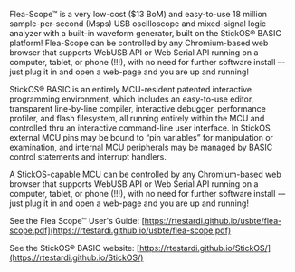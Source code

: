 Flea-Scope™ is a very low-cost ($13 BoM) and easy-to-use 18 million sample-per-second (Msps) USB oscilloscope and 
mixed-signal logic analyzer with a built-in waveform generator, built on the StickOS® BASIC platform!  Flea-Scope
can be controlled by any Chromium-based web browser that supports WebUSB API or Web Serial API running on a computer,
tablet, or phone (!!!), with no need for further software install –- just plug it in and open a web-page and you are
up and running!

StickOS® BASIC is an entirely MCU-resident patented interactive programming environment, which includes an easy-to-use
editor, transparent line-by-line compiler, interactive debugger, performance profiler, and flash filesystem, all running
entirely within the MCU and controlled thru an interactive command-line user interface.  In StickOS, external MCU pins
may be bound to “pin variables” for manipulation or examination, and internal MCU peripherals may be managed by BASIC
control statements and interrupt handlers.

A StickOS-capable MCU can be controlled by any Chromium-based web browser that supports WebUSB API or Web Serial API
running on a computer, tablet, or phone (!!!), with no need for further software install -– just plug it in and open a
web-page and you are up and running!

See the Flea Scope™ User's Guide: [https://rtestardi.github.io/usbte/flea-scope.pdf](https://rtestardi.github.io/usbte/flea-scope.pdf)

See the StickOS® BASIC website: [https://rtestardi.github.io/StickOS/](https://rtestardi.github.io/StickOS/)
